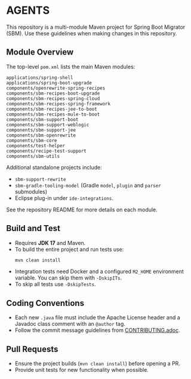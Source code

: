# AGENTS

This repository is a multi-module Maven project for Spring Boot Migrator (SBM).
Use these guidelines when making changes in this repository.

## Module Overview
The top-level `pom.xml` lists the main Maven modules:

```
applications/spring-shell
applications/spring-boot-upgrade
components/openrewrite-spring-recipes
components/sbm-recipes-boot-upgrade
components/sbm-recipes-spring-cloud
components/sbm-recipes-spring-framework
components/sbm-recipes-jee-to-boot
components/sbm-recipes-mule-to-boot
components/sbm-support-boot
components/sbm-support-weblogic
components/sbm-support-jee
components/sbm-openrewrite
components/sbm-core
components/test-helper
components/recipe-test-support
components/sbm-utils
```

Additional standalone projects include:

- `sbm-support-rewrite`
- `sbm-gradle-tooling-model` (Gradle `model`, `plugin` and `parser` submodules)
- Eclipse plug-in under `ide-integrations`.

See the repository README for more details on each module.

## Build and Test
- Requires **JDK 17** and Maven.
- To build the entire project and run tests use:
  ```bash
  mvn clean install
  ```
- Integration tests need Docker and a configured `M2_HOME` environment variable.
  You can skip them with `-DskipITs`.
- To skip all tests use `-DskipTests`.

## Coding Conventions
- Each new `.java` file must include the Apache License header and a Javadoc
  class comment with an `@author` tag.
- Follow the commit message guidelines from
  [CONTRIBUTING.adoc](CONTRIBUTING.adoc).

## Pull Requests
- Ensure the project builds (`mvn clean install`) before opening a PR.
- Provide unit tests for new functionality when possible.

